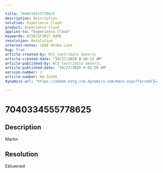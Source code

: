 ```yaml
---

title: 7040334555778625  
description: Description  
solution: Experience Cloud  
product: Experience Cloud  
applies-to: "Experience Cloud"  
keywords: KCSKCSFIRST_NAME  
resolution: Resolution  
internal-notes: 1608 Hoibe Lane  
bug: True  
article-created-by: KCS_Contributo Generic  
article-created-date: "10/27/2020 8:58:13 AM"  
article-published-by: KCS_Contributo Generic  
article-published-date: "10/27/2020 9:01:58 AM"  
version-number: 1  
article-number: KA-32456  
dynamics-url: "https://adobe-estg.crm.dynamics.com/main.aspx?forceUCI=1&pagetype=entityrecord&etn=knowledgearticle&id=147ca887-3218-eb11-a813-000d3a370a19"

---
```


# 7040334555778625

## Description

Martin

## Resolution

Ebluwned

